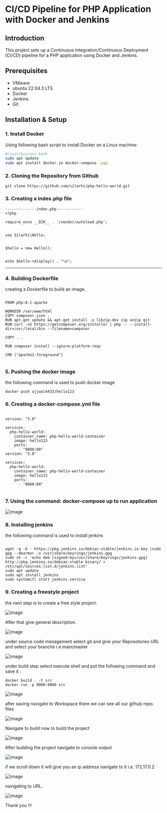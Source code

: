 # CI/CD Pipeline for PHP Application with Docker and Jenkins

## Introduction
This project sets up a Continuous Integration/Continuous Deployment (CI/CD) pipeline for a PHP application using Docker and Jenkins.

## Prerequisites
- VMware
- ubuntu 22.04.3 LTS
- Docker
- Jenkins
- Git

## Installation & Setup

### 1. Install Docker
Using following bash script to install Docker on a Linux machine:

```bash
#!/usr/bin/env bash
sudo apt update
sudo apt install docker.io docker-compose -yqq
```

### 2. Cloning the Repository from Github 
```
git clone https://github.com/silarhi/php-hello-world.git
```

### 3. Creating a index.php file 
```
--------------index.php------------
<?php

require_once __DIR__ . '/vendor/autoload.php';


use Silarhi\Hello;


$hello = new Hello();


echo $hello->display() . "\n";
```
--------------------------------------


### 4. Building Dockerfile 

creating a Dockerfile to build an image. 
```

FROM php:8.1-apache

WORKDIR /var/www/html
COPY composer.json .
RUN apt-get update && apt-get install -y libzip-dev zip unzip git
RUN curl -sS https://getcomposer.org/installer | php -- --install-dir=/usr/local/bin --filename=composer

COPY . .

RUN composer install --ignore-platform-reqs

CMD ["apache2-foreground"]  


```
### 5. Pushing the docker image 
the following command is used to push docker image 
```
docker push ujjwal4433/hello123
```
### 6. Creating a docker-compose.yml file
```

version: "3.8"  

services:
  php-hello-world:
    container_name: php-hello-world-container  
    image: hello123  
    ports:
      - "8080:80"  
version: "3.8"  

services:
  php-hello-world:
    container_name: php-hello-world-container  
    image: hello123  
    ports:
      - "8080:80"  
      

```
### 7. Using the command: docker-compose up to run application

![image](https://github.com/stha008/intuji-devops-internship-challenge/assets/124485115/eeab6160-da64-45d8-b364-de12fe8be6e8)




      
### 8. Installing jenkins 

the following command is used to install jenkins 
```

wget -q -O - https://pkg.jenkins.io/debian-stable/jenkins.io.key |sudo gpg --dearmor -o /usr/share/keyrings/jenkins.gpg
sudo sh -c 'echo deb [signed-by=/usr/share/keyrings/jenkins.gpg] http://pkg.jenkins.io/debian-stable binary/ > /etc/apt/sources.list.d/jenkins.list'
sudo apt update
sudo apt install jenkins
sudo systemctl start jenkins.service

```
### 9. Creating a freestyle project 

the next step is to create a free style project:

![image](https://github.com/stha008/intuji-devops-internship-challenge/assets/124485115/44595ca8-794c-485d-af4b-b1000fae50e8)

After that give general description. 

![image](https://github.com/stha008/intuji-devops-internship-challenge/assets/124485115/2da783cc-87db-4786-b03c-e37409086799)


under source code management select git and give your Reposotories URL and select your branche i.e main/master

![image](https://github.com/stha008/intuji-devops-internship-challenge/assets/124485115/5fede706-f0ce-4599-b1c8-340956a01786)


under build step select execute shell and put the following command and save it :
```
docker build . -t src
docker run -p 9000:9000 src
```

![image](https://github.com/stha008/intuji-devops-internship-challenge/assets/124485115/5a3e850e-284d-4901-bed7-9f2c0cbea38a)


after saving navigate to Workspace there we can see all our github repo. files 

![image](https://github.com/stha008/intuji-devops-internship-challenge/assets/124485115/c38e01f0-17a8-4442-81d3-46ee8ab285b1)

Navigate to build now to build the project 

![image](https://github.com/stha008/intuji-devops-internship-challenge/assets/124485115/b70ddde2-a51f-454a-af44-4b57b0483026)

After building the project navigate to console output 

![image](https://github.com/stha008/intuji-devops-internship-challenge/assets/124485115/772bdf4d-8c86-4588-8c88-cb327bc862b8)


if we scroll down it will give you an ip address navigate to it i.e. 172.17.0.2

![image](https://github.com/stha008/intuji-devops-internship-challenge/assets/124485115/3467f774-7262-4314-837c-fd1409ea9af5)

navigating to URL. 

![image](https://github.com/stha008/intuji-devops-internship-challenge/assets/124485115/00e9498b-c76d-4c04-9ffa-a6e7304bf7e7)


Thank you !!!







